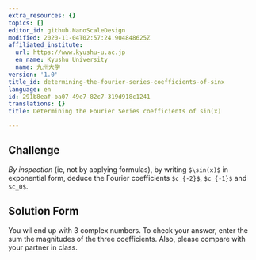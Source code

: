 ```yaml
---
extra_resources: {}
topics: []
editor_id: github.NanoScaleDesign
modified: 2020-11-04T02:57:24.904848625Z
affiliated_institute:
  url: https://www.kyushu-u.ac.jp
  en_name: Kyushu University
  name: 九州大学
version: '1.0'
title_id: determining-the-fourier-series-coefficients-of-sinx
language: en
id: 291b8eaf-ba07-49e7-82c7-319d918c1241
translations: {}
title: Determining the Fourier Series coefficients of sin(x)

---
```


## Challenge
*By inspection* (ie, not by applying formulas), by writing `$\sin(x)$` in exponential form, deduce the Fourier coefficients `$c_{-2}$`, `$c_{-1}$` and `$c_0$`.


## Solution Form
You wil end up with 3 complex numbers. To check your answer, enter the sum the magnitudes of the three coefficients. Also, please compare with your partner in class.
